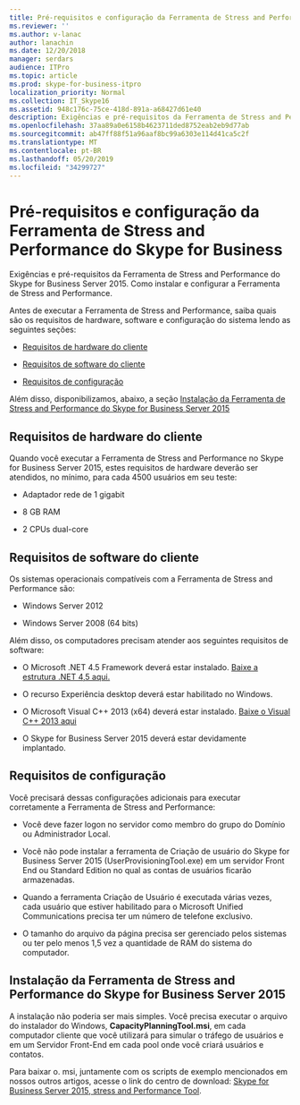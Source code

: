 ```yaml
---
title: Pré-requisitos e configuração da Ferramenta de Stress and Performance do Skype for Business
ms.reviewer: ''
ms.author: v-lanac
author: lanachin
ms.date: 12/20/2018
manager: serdars
audience: ITPro
ms.topic: article
ms.prod: skype-for-business-itpro
localization_priority: Normal
ms.collection: IT_Skype16
ms.assetid: 948c176c-75ce-418d-891a-a68427d61e40
description: Exigências e pré-requisitos da Ferramenta de Stress and Performance do Skype for Business Server 2015. Como instalar e configurar a Ferramenta de Stress and Performance.
ms.openlocfilehash: 37aa89a0e6158b4623711ded8752eab2eb9d77ab
ms.sourcegitcommit: ab47ff88f51a96aaf8bc99a6303e114d41ca5c2f
ms.translationtype: MT
ms.contentlocale: pt-BR
ms.lasthandoff: 05/20/2019
ms.locfileid: "34299727"
---
```

# <a name="prerequisites-and-setup-for-the-skype-for-busines-stress-and-performance-tool"></a>Pré-requisitos e configuração da Ferramenta de Stress and Performance do Skype for Business
 
Exigências e pré-requisitos da Ferramenta de Stress and Performance do Skype for Business Server 2015. Como instalar e configurar a Ferramenta de Stress and Performance.
  
Antes de executar a Ferramenta de Stress and Performance, saiba quais são os requisitos de hardware, software e configuração do sistema lendo as seguintes seções:
  
- [Requisitos de hardware do cliente](prerequisites-and-setup.md#ClientHardwareReqs)
    
- [Requisitos de software do cliente](prerequisites-and-setup.md#ClientSoftwareReqs)
    
- [Requisitos de configuração](prerequisites-and-setup.md#ConfigReqs)
    
Além disso, disponibilizamos, abaixo, a seção [Instalação da Ferramenta de Stress and Performance do Skype for Business Server 2015](prerequisites-and-setup.md#Installing)
  
## <a name="client-hardware-requirements"></a>Requisitos de hardware do cliente
<a name="ClientHardwareReqs"> </a>

Quando você executar a Ferramenta de Stress and Performance no Skype for Business Server 2015, estes requisitos de hardware deverão ser atendidos, no mínimo, para cada 4500 usuários em seu teste:
  
- Adaptador rede de 1 gigabit
    
- 8 GB RAM
    
- 2 CPUs dual-core
    
## <a name="client-software-requirements"></a>Requisitos de software do cliente
<a name="ClientSoftwareReqs"> </a>

Os sistemas operacionais compatíveis com a Ferramenta de Stress and Performance são:
  
- Windows Server 2012
    
- Windows Server 2008 (64 bits)
    
Além disso, os computadores precisam atender aos seguintes requisitos de software:
  
- O Microsoft .NET 4.5 Framework deverá estar instalado. [Baixe a estrutura .NET 4,5 aqui.](https://www.microsoft.com/en-us/download/details.aspx?id=30653)
    
- O recurso Experiência desktop deverá estar habilitado no Windows.
    
- O Microsoft Visual C++ 2013 (x64) deverá estar instalado. [Baixe o Visual C++ 2013 aqui](https://www.microsoft.com/en-us/download/details.aspx?id=40784)
    
- O Skype for Business Server 2015 deverá estar devidamente implantado.
    
## <a name="configuration-requirements"></a>Requisitos de configuração
<a name="ConfigReqs"> </a>

Você precisará dessas configurações adicionais para executar corretamente a Ferramenta de Stress and Performance:
  
- Você deve fazer logon no servidor como membro do grupo do Domínio ou Administrador Local.
    
- Você não pode instalar a ferramenta de Criação de usuário do Skype for Business Server 2015 (UserProvisioningTool.exe) em um servidor Front End ou Standard Edition no qual as contas de usuários ficarão armazenadas.
    
- Quando a ferramenta Criação de Usuário é executada várias vezes, cada usuário que estiver habilitado para o Microsoft Unified Communications precisa ter um número de telefone exclusivo.
    
- O tamanho do arquivo da página precisa ser gerenciado pelos sistemas ou ter pelo menos 1,5 vez a quantidade de RAM do sistema do computador.
    
## <a name="installing-the-skype-for-business-server-2015-stress-and-performance-tool"></a>Instalação da Ferramenta de Stress and Performance do Skype for Business Server 2015
<a name="Installing"> </a>

A instalação não poderia ser mais simples. Você precisa executar o arquivo do instalador do Windows, **CapacityPlanningTool.msi**, em cada computador cliente que você utilizará para simular o tráfego de usuários e em um Servidor Front-End em cada pool onde você criará usuários e contatos.
  
Para baixar o. msi, juntamente com os scripts de exemplo mencionados em nossos outros artigos, acesse o link do centro de download: [Skype for Business Server 2015, stress and Performance Tool](https://www.microsoft.com/download/details.aspx?id=50367).
  

